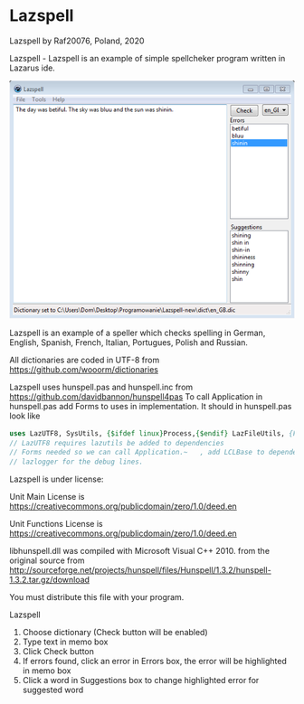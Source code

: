# Lazspell
Lazspell by Raf20076, Poland, 2020

Lazspell - Lazspell is an example of simple spellcheker program written in Lazarus ide.

<img src="https://raw.githubusercontent.com/Raf20076/Lazspell/master/Screenshot.PNG"/>

Lazspell is an example of a speller which checks spelling in German, English, Spanish,
French, Italian, Portugues, Polish and Russian.

All dictionaries are coded in UTF-8 from https://github.com/wooorm/dictionaries

Lazspell uses hunspell.pas and hunspell.inc from https://github.com/davidbannon/hunspell4pas
To call Application in hunspell.pas add Forms to uses in implementation. It should 
in hunspell.pas look like

```pascal 
uses LazUTF8, SysUtils, {$ifdef linux}Process,{$endif} LazFileUtils, {Forms,} lazlogger, Forms;
// LazUTF8 requires lazutils be added to dependencies
// Forms needed so we can call Application.~   , add LCLBase to dependencies
// lazlogger for the debug lines. 
```
Lazspell is under license: 

Unit Main License is https://creativecommons.org/publicdomain/zero/1.0/deed.en 

Unit Functions License is https://creativecommons.org/publicdomain/zero/1.0/deed.en

libhunspell.dll was compiled with Microsoft Visual C++ 2010. from the original source from 
http://sourceforge.net/projects/hunspell/files/Hunspell/1.3.2/hunspell-1.3.2.tar.gz/download

You must distribute this file with your program. 

Lazspell

1. Choose dictionary (Check button will be enabled)
2. Type text in memo box
3. Click Check button
4. If errors found, click an error in Errors box, the error will be highlighted in memo box
5. Click a word in Suggestions box to change highlighted error for suggested word
